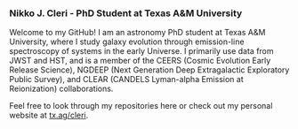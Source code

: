 ### Nikko J. Cleri - PhD Student at Texas A&M University

Welcome to my GitHub! I am an astronomy PhD student at Texas A&M University, where I study galaxy evolution through emission-line spectroscopy of systems in the early Universe. I primarily use data from JWST and HST, and is a member of the CEERS (Cosmic Evolution Early Release Science), NGDEEP (Next Generation Deep Extragalactic Exploratory Public Survey), and CLEAR (CANDELS Lyman-alpha Emission at Reionization) collaborations. 

Feel free to look through my repositories here or check out my personal website at [tx.ag/cleri](https://tx.ag/cleri). 

<!--
**njcleri/njcleri** is a ✨ _special_ ✨ repository because its `README.md` (this file) appears on your GitHub profile.

Here are some ideas to get you started:

- 🔭 I’m currently working on ...
- 🌱 I’m currently learning ...
- 👯 I’m looking to collaborate on ...
- 🤔 I’m looking for help with ...
- 💬 Ask me about ...
- 📫 How to reach me: ...
- 😄 Pronouns: ...
- ⚡ Fun fact: ...
-->
